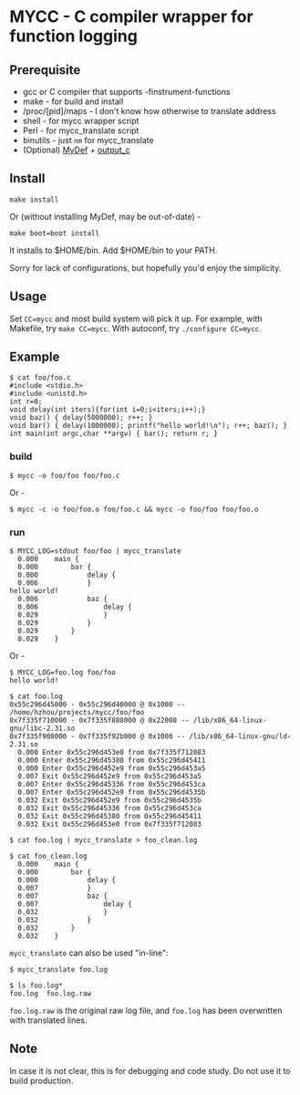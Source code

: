 # MYCC - C compiler wrapper for function logging

## Prerequisite
* gcc or C compiler that supports -finstrument-functions
* make - for build and install
* /proc/[pid]/maps - I don't know how otherwise to translate address
* shell - for mycc wrapper script
* Perl - for mycc_translate script
* binutils - just `nm` for mycc_translate
* (Optional) [MyDef](https://github.com/hzhou/MyDef) + [output_c](https://github.com/hzhou/output_c)

## Install
```
make install
```

Or (without installing MyDef, may be out-of-date) -
```
make boot=boot install
```

It installs to $HOME/bin. Add $HOME/bin to your PATH.

Sorry for lack of configurations, but hopefully you'd enjoy the simplicity.

## Usage

Set `CC=mycc` and most build system will pick it up. For example, with Makefile,
try `make CC=mycc`. With autoconf, try `./configure CC=mycc`.

## Example
```
$ cat foo/foo.c
#include <stdio.h>
#include <unistd.h>
int r=0;
void delay(int iters){for(int i=0;i<iters;i++);}
void baz() { delay(5000000); r++; }
void bar() { delay(1000000); printf("hello world!\n"); r++; baz(); }
int main(int argc,char **argv) { bar(); return r; }

```
### build
```
$ mycc -o foo/foo foo/foo.c
```
Or -
```
$ mycc -c -o foo/foo.o foo/foo.c && mycc -o foo/foo foo/foo.o
```

### run
```
$ MYCC_LOG=stdout foo/foo | mycc_translate
  0.000    main {
  0.000        bar {
  0.000            delay {
  0.006            }
hello world!
  0.006            baz {
  0.006                delay {
  0.029                }
  0.029            }
  0.029        }
  0.029    }
```
Or -
```
$ MYCC_LOG=foo.log foo/foo
hello world!

$ cat foo.log
0x55c296d45000 - 0x55c296d46000 @ 0x1000 -- /home/hzhou/projects/mycc/foo/foo
0x7f335f710000 - 0x7f335f888000 @ 0x22000 -- /lib/x86_64-linux-gnu/libc-2.31.so
0x7f335f908000 - 0x7f335f92b000 @ 0x1000 -- /lib/x86_64-linux-gnu/ld-2.31.so
  0.000 Enter 0x55c296d453e0 from 0x7f335f712083
  0.000 Enter 0x55c296d45380 from 0x55c296d45411
  0.000 Enter 0x55c296d452e9 from 0x55c296d453a5
  0.007 Exit 0x55c296d452e9 from 0x55c296d453a5
  0.007 Enter 0x55c296d45336 from 0x55c296d453ca
  0.007 Enter 0x55c296d452e9 from 0x55c296d4535b
  0.032 Exit 0x55c296d452e9 from 0x55c296d4535b
  0.032 Exit 0x55c296d45336 from 0x55c296d453ca
  0.032 Exit 0x55c296d45380 from 0x55c296d45411
  0.032 Exit 0x55c296d453e0 from 0x7f335f712083

$ cat foo.log | mycc_translate > foo_clean.log

$ cat foo_clean.log
  0.000    main {
  0.000        bar {
  0.000            delay {
  0.007            }
  0.007            baz {
  0.007                delay {
  0.032                }
  0.032            }
  0.032        }
  0.032    }
```

`mycc_translate` can also be used "in-line":
```
$ mycc_translate foo.log

$ ls foo.log*
foo.log  foo.log.raw
```
`foo.log.raw` is the original raw log file, and `foo.log` has been overwritten with translated lines.

## Note
In case it is not clear, this is for debugging and code study. Do not use it to build production.
